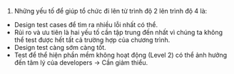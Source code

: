 1. Những yếu tố để giúp tổ chức đi lên từ trình độ 2 lên trình độ 4 là:
- Design test cases để tìm ra nhiều lỗi nhất có thể.
- Rủi ro và ưu tiên là hai yếu tố cần tập trung đến nhất vì chúng ta không thể test được hết tất cả trường hợp của chương trình.
- Design test càng sớm càng tốt.
- Test để thể hiện phần mềm không hoạt động (Level 2) có thể ảnh hưởng đến tâm lý của developers -> Cần giảm thiểu.

